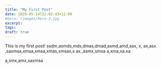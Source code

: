 ```yaml
---
title: "My First Post"
date: 2020-05-14T22:02:43+11:00
#hero: /images/hero-3.jpg
excerpt:
tags:
draft: true
---
```

This is my first post!
ssdm,asmds,mds,dmas,dmad,asmd,amd,sax, x, ax,asx ,saxmsa,xmsa,xmsa,xmas,xmsax,s
ax.,asmx,smxa
a,xma,xa.xa


a,smx,amx,saxmsa
